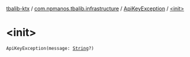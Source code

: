 [tbalib-ktx](../../index.md) / [com.npmanos.tbalib.infrastructure](../index.md) / [ApiKeyException](index.md) / [&lt;init&gt;](./-init-.md)

# &lt;init&gt;

`ApiKeyException(message: `[`String`](https://kotlinlang.org/api/latest/jvm/stdlib/kotlin/-string/index.html)`?)`